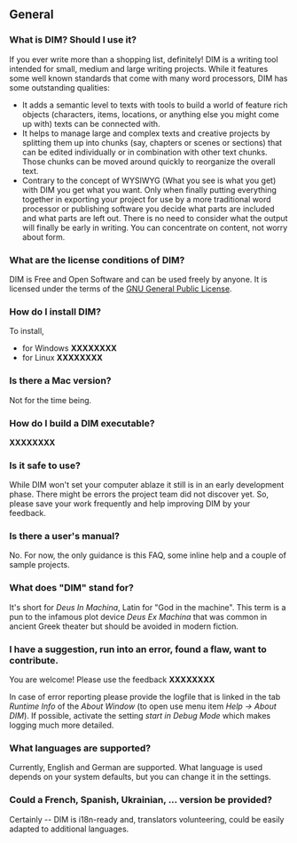## General

### What is DIM? Should I use it?

If you ever write more than a shopping list, definitely! DIM is a writing tool intended for small, medium and large writing projects. While it features some well known standards that come with many word processors, DIM has some outstanding qualities:

- It adds a semantic level to texts with tools to build a world of feature rich objects (characters, items, locations, or anything else you might come up with) texts can be connected with.
- It helps to manage large and complex texts and creative projects by splitting them up into chunks (say, chapters or scenes or sections) that can be edited individually or in combination with other text chunks. Those chunks can be moved around quickly to reorganize the overall text.
- Contrary to the concept of WYSIWYG (What you see is what you get) with DIM you get what you want. Only when finally putting everything together in exporting your project for use by a more traditional word processor or publishing software you decide what parts are included and what parts are left out. There is no need to consider what the output will finally be early in writing. You can concentrate on content, not worry about form.

### What are the license conditions of DIM?

DIM is Free and Open Software and can be used freely by anyone. It is licensed under the terms of the [GNU General Public License](https://www.gnu.org/licenses/gpl-3.0.html#license-text).

### How do I install DIM?

To install,

- for Windows **XXXXXXXX**
- for Linux **XXXXXXXX**

### Is there a Mac version?

Not for the time being.

### How do I build a DIM executable?

**XXXXXXXX**

### Is it safe to use?

While DIM won't set your computer ablaze it still is in an early development phase. There might be errors the project team did not discover yet. So, please save your work frequently and help improving DIM by your feedback.

### Is there a user's manual?

No. For now, the only guidance is this FAQ, some inline help and a couple of sample projects.

### What does "DIM" stand for?

It's short for _Deus In Machina_, Latin for "God in the machine". This term is a pun to the infamous plot device _Deus Ex Machina_ that was common in ancient Greek theater but should be avoided in modern fiction.

### I have a suggestion, run into an error, found a flaw, want to contribute.

You are welcome! Please use the feedback **XXXXXXXX**

In case of error reporting please provide the logfile that is linked in the tab _Runtime Info_ of the _About Window_ (to open use menu item _Help &rarr; About DIM_). If possible, activate the setting _start in Debug Mode_ which makes logging much more detailed.

### What languages are supported?

Currently, English and German are supported. What language is used depends on your system defaults, but you can change it in the settings.

### Could a French, Spanish, Ukrainian, ... version be provided?

Certainly -- DIM is i18n-ready and, translators volunteering, could be easily adapted to additional languages.
